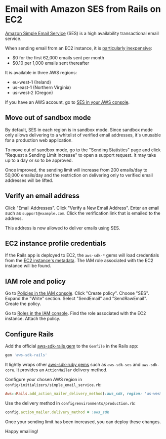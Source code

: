 # Email with Amazon SES from Rails on EC2

[Amazon Simple Email Service][ses] (SES) is a
high availability transactional email service.

[ses]: https://aws.amazon.com/ses/

When sending email from an EC2 instance,
it is [particularly inexpensive][pricing]:

* $0 for the first 62,000 emails sent per month
* $0.10 per 1,000 emails sent thereafter

[pricing]: https://aws.amazon.com/ses/pricing/

It is available in three AWS regions:

* eu-west-1 (Ireland)
* us-east-1 (Northern Virginia)
* us-west-2 (Oregon)

If you have an AWS account,
go to [SES in your AWS console][home].

[home]: https://console.aws.amazon.com/ses/home

## Move out of sandbox mode

By default, SES in each region is in sandbox mode.
Since sandbox mode only allows delivering to
a whitelist of verified email addresses,
it's unusable for a production web application.

To move out of sandbox mode,
go to the "Sending Statistics" page
and click "Request a Sending Limit Increase"
to open a support request.
It may take up to a day or so to be approved.

[sand]: https://docs.aws.amazon.com/ses/latest/DeveloperGuide/request-production-access.html?icmpid=docs_ses_console

Once improved,
the sending limit will increase from 200 emails/day to 50,000 emails/day
and the restriction on delivering only to verified email addresses
will be lifted.

## Verify an email address

Click "Email Addresses".
Click "Verify a New Email Address".
Enter an email such as `support@example.com`.
Click the verification link that is emailed to the address.

This address is now allowed to deliver emails using SES.

## EC2 instance profile credentials

If the Rails app is deployed to EC2,
the `aws-sdk-*` gems will load credentials from the
[EC2 instance's metadata][meta].
The IAM role associated with the EC2 instance will be found.

[meta]: https://docs.aws.amazon.com/AWSEC2/latest/UserGuide/ec2-instance-metadata.html

## IAM role and policy

Go to [Policies in the IAM console][policies].
Click "Create policy".
Choose "SES".
Expand the "Write" section.
Select "SendEmail" and "SendRawEmail".
Create the policy.

[policies]: https://console.aws.amazon.com/iam/home#/policies

Go to [Roles in the IAM console][roles].
Find the role associated with the EC2 instance.
Attach the policy.

[roles]: https://console.aws.amazon.com/iam/home#/roles

## Configure Rails

Add the official [aws-sdk-rails gem][rails-gem]
to the `Gemfile` in the Rails app:

```ruby
gem 'aws-sdk-rails'
```

It lightly wraps other [aws-sdk-ruby gems][ruby-gems]
such as `aws-sdk-ses` and `aws-sdk-core`.
It provides an `ActionMailer` delivery method.

[rails-gem]: https://github.com/aws/aws-sdk-rails
[ruby-gems]: https://github.com/aws/aws-sdk-ruby

Configure your chosen AWS region in
`config/initializers/simple_email_service.rb`:

```ruby
Aws::Rails.add_action_mailer_delivery_method(:aws_sdk, region: 'us-west-2')
```

Use the delivery method in `config/environments/production.rb`:

```ruby
config.action_mailer.delivery_method = :aws_sdk
```

Once your sending limit has been increased,
you can deploy these changes.

Happy emailing!
